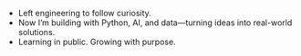 - Left engineering to follow curiosity.
- Now I’m building with Python, AI, and data—turning ideas into real-world solutions.
- Learning in public. Growing with purpose.

